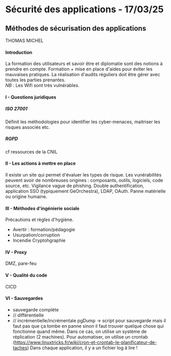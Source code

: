 # Sécurité des applications - 17/03/25
## Méthodes de sécurisation des applications
THOMAS MICHEL
<br>
#### Introduction
La formation des utilisateurs et savoir être et diplomatie sont des notions à prendre en compte.
Formation + mise en place d'aides pour éviter les mauvaises pratiques.
La réalisation d'audits réguliers doit être gérer avec toutes les parties prenantes.<br>
*NB* : Les Wifi sont très vulnérables.

#### I - Questions juridiques

##### ISO 27001
Définit les méthodologies pour identifier les cyber-menaces, maitriser les risques associés etc.

##### RGPD
cf ressources de la CNIL

#### II - Les actions à mettre en place
Il existe un site qui permet d'évaluer les types de risque.
Les vunérabilités peuvent avoir de nombreuses origines : composants, outils, logiciels, code source, etc.
Vigilance vague de phishing.
Double authentification, application SSO (typiquement GeOrchestra), LDAP, OAuth.
Panne matérielle ou origine humaine.

#### III - Méthodes d'ingénierie sociale
Précautions et règles d'hygiène.
- Avertir : formation/pédagogie
- Usurpation/corruption
- Incendie
Cryptohgraphie

#### IV - Proxy
DMZ, pare-feu

#### V - Qualité du code
CICD

#### VI - Sauvegardes
- sauvegarde complète
- // différentielle
- // incrémentielle/incrémentale
pgDump -> script pour sauvegarde mais il faut pas que ça tombe en panne sinon il faut trouver quelque chose qui fonctionne quand même.
Dans ce cas, on utilise un système de réplication (2 machines).
Pour automatiser, on utilise un crontab (https://www.linuxtricks.fr/wiki/cron-et-crontab-le-planificateur-de-taches)
Dans chaque application, il y a un fichier log à lire !
